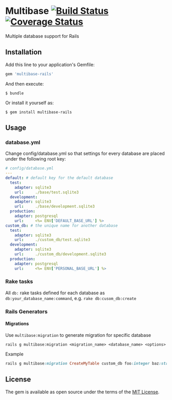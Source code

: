 # Multibase [![Build Status](https://travis-ci.org/jomei/multibase.svg?branch=master)](https://travis-ci.org/jomei/multibase)   [![Coverage Status](https://coveralls.io/repos/github/jomei/multibase/badge.svg?branch=master)](https://coveralls.io/github/jomei/multibase?branch=master)
Multiple database support for Rails
## Installation

Add this line to your application's Gemfile:

```ruby
gem 'multibase-rails'
```

And then execute:

    $ bundle

Or install it yourself as:

    $ gem install multibase-rails

## Usage

### database.yml 
Change config/database.yml so that settings for every database are placed under the following root key:
```yaml
# config/database.yml
---
default: # default key for the default database
  test:
    adapter: sqlite3
    url:     ./base/test.sqlite3
  development:
    adapter: sqlite3
    url:     ./base/development.sqlite3
  production:
    adapter: postgresql
    url:     <%= ENV['DEFAULT_BASE_URL'] %>
custom_db: # the unique name for another database
  test:
    adapter: sqlite3
    url:     ./custom_db/test.sqlite3
  development:
    adapter: sqlite3
    url:     ./custom_db/development.sqlite3
  production:
    adapter: postgresql
    url:     <%= ENV['PERSONAL_BASE_URL'] %>
```

### Rake tasks
All `db:` rake tasks defined for each database as `db:your_database_name:command`, e.g. `rake db:cusom_db:create`

### Rails Generators
#### Migrations
Use `multibase:migration` to generate migration for specific database
```
rails g multibase:migration <migration_name> <database_name> <options>
```
Example
```ruby
rails g multibase:migration CreateMyTable custom_db foo:integer baz:string 
```
## License

The gem is available as open source under the terms of the [MIT License](http://opensource.org/licenses/MIT).

